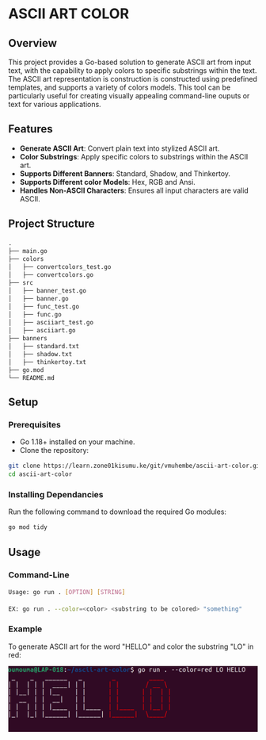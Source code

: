 # ASCII ART COLOR
## Overview

This project provides a Go-based solution to generate ASCII art from input text, with the capability to apply colors to specific substrings within the text. The ASCII art representation is construction is constructed using predefined templates, and supports a variety of colors models. This tool can be particularly useful for creating visually appealing command-line ouputs or text for various applications.

## Features

- **Generate ASCII Art**: Convert plain text into stylized ASCII art.
- **Color Substrings**: Apply specific colors to substrings within the ASCII art.
- **Supports Different Banners**: Standard, Shadow, and Thinkertoy.
- **Supports Different color Models**: Hex, RGB and Ansi.
- **Handles Non-ASCII Characters**: Ensures all input characters are valid ASCII.

## Project Structure
```
.
├── main.go
├── colors
│   ├── convertcolors_test.go
│   ├── convertcolors.go
├── src
│   ├── banner_test.go
│   ├── banner.go
│   ├── func_test.go
│   ├── func.go
│   ├── asciiart_test.go
│   ├── asciiart.go
├── banners
│   ├── standard.txt
│   ├── shadow.txt
│   ├── thinkertoy.txt
├── go.mod
└── README.md
```

## Setup

### Prerequisites
- Go 1.18+ installed on your machine.
- Clone the repository:
```bash
git clone https://learn.zone01kisumu.ke/git/vmuhembe/ascii-art-color.git 
cd ascii-art-color
```
### Installing Dependancies
Run the following command to download the required Go modules:
```bash
go mod tidy
```

## Usage

### Command-Line 
```bash
Usage: go run . [OPTION] [STRING]

EX: go run . --color=<color> <substring to be colored> "something"
```
### Example

To generate ASCII art for the word "HELLO" and color the substring "LO" in red:

![Preview of the Generated Colored ASCII-Art](img/example1.png)